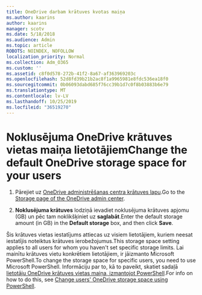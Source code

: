 ```yaml
---
title: OneDrive darbam krātuves kvotas maiņa
ms.author: kaarins
author: kaarins
manager: scotv
ms.date: 5/18/2018
ms.audience: Admin
ms.topic: article
ROBOTS: NOINDEX, NOFOLLOW
localization_priority: Normal
ms.collection: Adm_O365
ms.custom: ''
ms.assetid: c8f0d578-272b-41f2-8a67-af363969203c
ms.openlocfilehash: 52d8fd39b21b2ac8f1a9965981e8fdc536ea18f0
ms.sourcegitcommit: 0b06093dabd685f76cc39b1d7c0f8b03883b6e79
ms.translationtype: MT
ms.contentlocale: lv-LV
ms.lasthandoff: 10/25/2019
ms.locfileid: "36519270"
---
```

# <a name="change-the-default-onedrive-storage-space-for-your-users"></a><span data-ttu-id="9b2c1-102">Noklusējuma OneDrive krātuves vietas maiņa lietotājiem</span><span class="sxs-lookup"><span data-stu-id="9b2c1-102">Change the default OneDrive storage space for your users</span></span>

1. <span data-ttu-id="9b2c1-103">Pārejiet uz [OneDrive administrēšanas centra krātuves lapu](https://admin.onedrive.com/?v=StorageSettings).</span><span class="sxs-lookup"><span data-stu-id="9b2c1-103">Go to the [Storage page of the OneDrive admin center](https://admin.onedrive.com/?v=StorageSettings).</span></span>
    
2. <span data-ttu-id="9b2c1-104">**Noklusējuma krātuves** lodziņā ievadiet noklusējuma krātuves apjomu (GB) un pēc tam noklikšķiniet uz **saglabāt**.</span><span class="sxs-lookup"><span data-stu-id="9b2c1-104">Enter the default storage amount (in GB) in the **Default storage** box, and then click **Save**.</span></span>
    
<span data-ttu-id="9b2c1-105">Šis krātuves vietas iestatījums attiecas uz visiem lietotājiem, kuriem neesat iestatījis noteiktus krātuves ierobežojumus.</span><span class="sxs-lookup"><span data-stu-id="9b2c1-105">This storage space setting applies to all users for whom you haven't set specific storage limits.</span></span> <span data-ttu-id="9b2c1-106">Lai mainītu krātuves vietu konkrētiem lietotājiem, ir jāizmanto Microsoft PowerShell.</span><span class="sxs-lookup"><span data-stu-id="9b2c1-106">To change the storage space for specific users, you need to use Microsoft PowerShell.</span></span> <span data-ttu-id="9b2c1-107">Informāciju par to, kā to paveikt, skatiet sadaļā [lietotāju OneDrive krātuves vietas maiņa, izmantojot PowerShell](https://go.microsoft.com/fwlink/?linkid=866402).</span><span class="sxs-lookup"><span data-stu-id="9b2c1-107">For info on how to do this, see [Change users' OneDrive storage space using PowerShell](https://go.microsoft.com/fwlink/?linkid=866402).</span></span>
  

